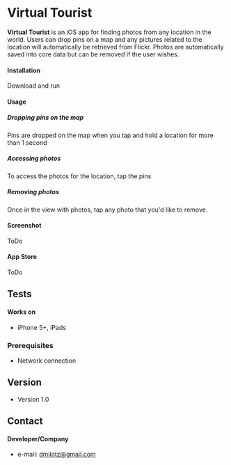 # Virtual Tourist
**Virtual Tourist** is an iOS app for finding photos from any location in the world.  Users can drop pins on a map and any pictures related to the location will automatically be retrieved from Flickr.  Photos are automatically saved into core data but can be removed if the user wishes.

#### Installation
Download and run


#### Usage
##### Dropping pins on the map
Pins are dropped on the map when you tap and hold a location for more than 1 second

##### Accessing photos
To access the photos for the location, tap the pins

##### Removing photos
Once in the view with photos, tap any photo that you'd like to remove.
#### Screenshot

ToDo

#### App Store

ToDo

## Tests
#### Works on
* iPhone 5+, iPads

### Prerequisites
* Network connection

## Version
* Version 1.0

## Contact
#### Developer/Company
* e-mail: dmilotz@gmail.com
